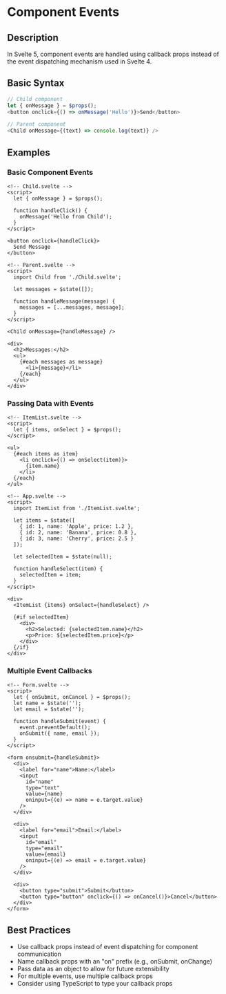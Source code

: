 # Component Events

## Description

In Svelte 5, component events are handled using callback props instead
of the event dispatching mechanism used in Svelte 4.

## Basic Syntax

```js
// Child component
let { onMessage } = $props();
<button onclick={() => onMessage('Hello')}>Send</button>

// Parent component
<Child onMessage={(text) => console.log(text)} />
```

## Examples

### Basic Component Events

```svelte
<!-- Child.svelte -->
<script>
  let { onMessage } = $props();

  function handleClick() {
    onMessage('Hello from Child');
  }
</script>

<button onclick={handleClick}>
  Send Message
</button>

<!-- Parent.svelte -->
<script>
  import Child from './Child.svelte';

  let messages = $state([]);

  function handleMessage(message) {
    messages = [...messages, message];
  }
</script>

<Child onMessage={handleMessage} />

<div>
  <h2>Messages:</h2>
  <ul>
    {#each messages as message}
      <li>{message}</li>
    {/each}
  </ul>
</div>
```

### Passing Data with Events

```svelte
<!-- ItemList.svelte -->
<script>
  let { items, onSelect } = $props();
</script>

<ul>
  {#each items as item}
    <li onclick={() => onSelect(item)}>
      {item.name}
    </li>
  {/each}
</ul>

<!-- App.svelte -->
<script>
  import ItemList from './ItemList.svelte';

  let items = $state([
    { id: 1, name: 'Apple', price: 1.2 },
    { id: 2, name: 'Banana', price: 0.8 },
    { id: 3, name: 'Cherry', price: 2.5 }
  ]);

  let selectedItem = $state(null);

  function handleSelect(item) {
    selectedItem = item;
  }
</script>

<div>
  <ItemList {items} onSelect={handleSelect} />

  {#if selectedItem}
    <div>
      <h2>Selected: {selectedItem.name}</h2>
      <p>Price: ${selectedItem.price}</p>
    </div>
  {/if}
</div>
```

### Multiple Event Callbacks

```svelte
<!-- Form.svelte -->
<script>
  let { onSubmit, onCancel } = $props();
  let name = $state('');
  let email = $state('');

  function handleSubmit(event) {
    event.preventDefault();
    onSubmit({ name, email });
  }
</script>

<form onsubmit={handleSubmit}>
  <div>
    <label for="name">Name:</label>
    <input
      id="name"
      type="text"
      value={name}
      oninput={(e) => name = e.target.value}
    />
  </div>

  <div>
    <label for="email">Email:</label>
    <input
      id="email"
      type="email"
      value={email}
      oninput={(e) => email = e.target.value}
    />
  </div>

  <div>
    <button type="submit">Submit</button>
    <button type="button" onclick={() => onCancel()}>Cancel</button>
  </div>
</form>
```

## Best Practices

- Use callback props instead of event dispatching for component
  communication
- Name callback props with an "on" prefix (e.g., onSubmit, onChange)
- Pass data as an object to allow for future extensibility
- For multiple events, use multiple callback props
- Consider using TypeScript to type your callback props
